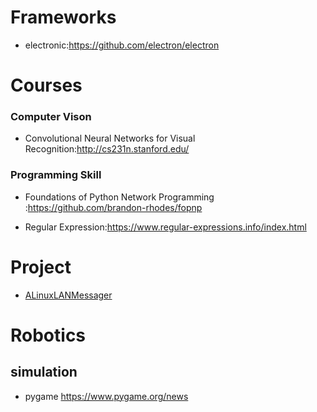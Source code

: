 # Frameworks
 - electronic:<https://github.com/electron/electron>

# Courses

### Computer Vison
 - Convolutional Neural Networks for Visual Recognition:<http://cs231n.stanford.edu/>

### Programming Skill
- Foundations of Python Network Programming
:<https://github.com/brandon-rhodes/fopnp>

- Regular Expression:<https://www.regular-expressions.info/index.html>

# Project
- [ALinuxLANMessager](https://github.com/DiveIntoMachineLearningSUSTech/ALinuxLANMessager)

# Robotics
## simulation
 - pygame <https://www.pygame.org/news>
